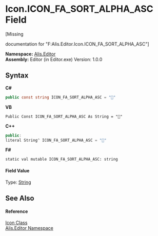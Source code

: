 # Icon.ICON_FA_SORT_ALPHA_ASC Field
 

\[Missing <summary> documentation for "F:Alis.Editor.Icon.ICON_FA_SORT_ALPHA_ASC"\]

**Namespace:**&nbsp;<a href="b150ade4-39de-a232-5f06-d3cdc1b2c538">Alis.Editor</a><br />**Assembly:**&nbsp;Editor (in Editor.exe) Version: 1.0.0

## Syntax

**C#**<br />
``` C#
public const string ICON_FA_SORT_ALPHA_ASC = ""
```

**VB**<br />
``` VB
Public Const ICON_FA_SORT_ALPHA_ASC As String = ""
```

**C++**<br />
``` C++
public:
literal String^ ICON_FA_SORT_ALPHA_ASC = ""
```

**F#**<br />
``` F#
static val mutable ICON_FA_SORT_ALPHA_ASC: string
```


#### Field Value
Type: <a href="https://docs.microsoft.com/dotnet/api/system.string" target="_blank">String</a>

## See Also


#### Reference
<a href="cc0f883c-67f8-f772-c6d7-a60b129f22a7">Icon Class</a><br /><a href="b150ade4-39de-a232-5f06-d3cdc1b2c538">Alis.Editor Namespace</a><br />
